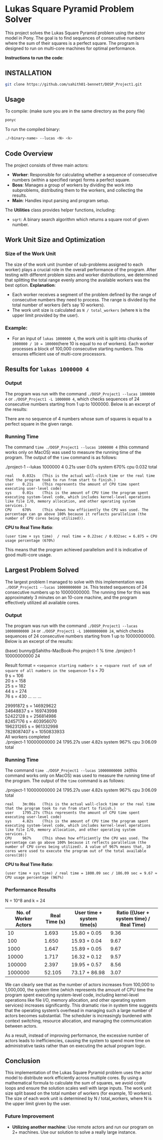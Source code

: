 
# Lukas Square Pyramid Problem Solver 
This project solves the Lukas Square Pyramid problem using the actor model in Pony. The goal is to find sequences of consecutive numbers where the sum of their squares is a perfect square. The program is designed to run on multi-core machines for optimal performance.


**Instructions to run the code**:


## INSTALLATION
```bash
git clone https://github.com/sahith01-bennett/DOSP_Project1.git
```
## Usage
To compile: (make sure you are in the same directory as the pony file)
```bash
ponyc 
```
To run the compiled binary:
 ```bash
./<binary-name> --lucas <N> <k>
```



## Code Overview

The project consists of three main actors:
- **Worker**: Responsible for calculating whether a sequence of consecutive numbers (within a specified range) forms a perfect square.
- **Boss**: Manages a group of workers by dividing the work into subproblems, distributing them to the workers, and collecting the results.
- **Main**: Handles input parsing and program setup.

The **Utilities** class provides helper functions, including:
- `sqrt`: A binary search algorithm which returns a square root of given number.
## Work Unit Size and Optimization

### Size of the Work Unit
The size of the work unit (number of sub-problems assigned to each worker) plays a crucial role in the overall performance of the program. After testing with different problem sizes and worker distributions, we determined that splitting the total range evenly among the available workers was the best option.
**Explanation**:
- Each worker receives a segment of the problem defined by the range of consecutive numbers they need to process. The range is divided by the total number of workers (let’s say 10 workers).
- The work unit size is calculated as `N / total_workers` (where `N` is the upper limit provided by the user).

### Example:
- For an input of `lukas 1000000 4`, the work unit is split into chunks of `1000000 / 10 = 100000`(here 10 is equal to no of workers). Each worker processes a block of 100,000 consecutive starting numbers. This ensures efficient use of multi-core processors.

## Results for `lukas 1000000 4`

### Output
The program was run with the command  `./DOSP_Project1 --lucas 1000000 4` or `./DOSP_Project1 -L 1000000 4`, which checks sequences of 24 consecutive numbers starting from 1 up to 1000000. Below is an excerpt of the results:

There are no sequence of 4 numbers whose sum of squares is equal to a perfect square in the given range.

### Running Time

The command `time ./DOSP_Project1 --lucas 1000000 4` (this command works only on MacOS) was used to measure the running time of the program. The output of the `time` command is as follows:

./project-1 --lukas 1000000 4  0.21s user 0.01s system 670% cpu 0.032 total

```
real    0.032s   (This is the actual wall-clock time or the real time that the program took to run from start to finish.)
user    0.21s    (This represents the amount of CPU time spent executing user-level code)
sys     0.01s    (This is the amount of CPU time the program spent executing system-level code, which includes kernel-level operations like file I/O, memory allocation, and other operating system services.)
CPU     670%     (This shows how efficiently the CPU was used. The percentage can go above 100% because it reflects parallelism (the number of CPU cores being utilized)). 
```

**CPU to Real Time Ratio**:
```
(user time + sys time)  / real time = 0.22sec / 0.032sec = 6.875 ≈ CPU usage percentage (670%)
```

This means that the program achieved parallelism and it is indicative of good multi-core usage.

## Largest Problem Solved

The largest problem I managed to solve with this implementation was ` ./DOSP_Project1 --lucas 10000000000 24`. This tested sequences of 24 consecutive numbers up to 10000000000. The running time for this was approximately 3 minutes on an 10-core machine, and the program effectively utilized all available cores.

### Output
The program was run with the command  `./DOSP_Project1 --lucas 10000000000 24` or `./DOSP_Project1 -L 10000000000 24`, which checks sequences of 24 consecutive numbers starting from 1 up to 10000000000. Below is an excerpt of the results:


(base) bunny@Sahiths-MacBook-Pro project-1 % time ./project-1 10000000000 24
 
Result format = `<sequence starting number> s = <square root of sum of square of all numbers in the sequence>`
1 s = 70 \
9 s = 106 \
20 s = 158 \
25 s = 182 \
44 s = 274 \
76 s = 430
…
…
…

29991872 s = 146929622  
34648837 s = 169743998 \
52422128 s = 256814986 \
82457176 s = 403956070 \
196231265 s = 961332998 \
7828087407 s = 1050833933 \
All workers completed  \
./project-1 10000000000 24  1795.27s user 4.82s system 967% cpu 3:06.09 total 

### Running Time

The command `time ./DOSP_Project1 --lucas 10000000000 24`(this command works only on MacOS) was used to measure the running time of the program. The output of the `time` command is as follows:

./project-1 10000000000 24  1795.27s user 4.82s system 967% cpu 3:06.09 total
```
real    3m:06s   (This is the actual wall-clock time or the real time that the program took to run from start to finish.)
user    1795.27s (This represents the amount of CPU time spent executing user-level code)
sys     4.82s    (This is the amount of CPU time the program spent executing system-level code, which includes kernel-level operations like file I/O, memory allocation, and other operating system services.)
CPU     967%     (This shows how efficiently the CPU was used. The percentage can go above 100% because it reflects parallelism (the number of CPU cores being utilized). A value of 967% means that, 10 cores were used to execute the program out of the total available cores(10))
```

**CPU to Real Time Ratio**:
```
(user time + sys time) / real time = 1800.09 sec / 186.09 sec = 9.67 ≈ CPU usage percentage (967%)
```

### Performance Results 

N = 10^8 and k = 24

| No. of Worker Actors | Real Time (s) | User time + system time(s) | Ratio ({User + system time} / Real Time) |
|----------------------|---------------|---------------|-------------------------------|
| 10                   | 1.693         | 15.80 + 0.05     | 9.36                          |
| 100                  | 1.650         | 15.93 + 0.04     | 9.67                          |
| 1000                 | 1.647         | 15.89 + 0.05     | 9.67                          |
| 10000                | 1.717         | 16.32 + 0.12     | 9.57                          |
| 100000               | 2.397         | 19.95 + 0.57     | 8.56                          |
| 1000000              | 52.105        | 73.17 + 86.98    | 3.07                          |
                         
We can clearly see that as the number of actors increases from 100,000 to 1,000,000, the system time (which represents the amount of CPU time the program spent executing system-level code, including kernel-level operations like file I/O, memory allocation, and other operating system services) increases significantly. This dramatic rise in system time suggests that the operating system’s overhead in managing such a large number of actors becomes substantial. The scheduler is increasingly burdened with context switching, resource allocation, and managing the communication between actors.

As a result, instead of improving performance, the excessive number of actors leads to inefficiencies, causing the system to spend more time on administrative tasks rather than on executing the actual program logic.

## Conclusion

This implementation of the Lukas Square Pyramid problem uses the actor model to distribute work efficiently across multiple cores. By using a mathematical formula to calculate the sum of squares, we avoid costly loops and ensure the solution scales well with large inputs.
The work unit size split based on the total number of workers (for example, 10 workers). The size of each work unit is determined by N / total_workers, where N is the upper limit given by the user. 

### Future Improvement
- **Utilizing another machine**: Use remote actors and run our program on 2+ machines. Use our solution to solve a really large instance.